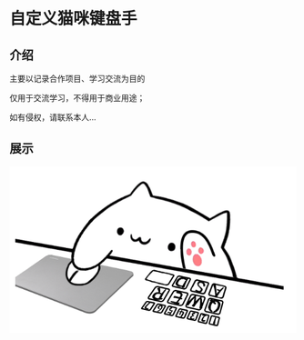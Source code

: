 # 自定义猫咪键盘手

## 介绍

主要以记录合作项目、学习交流为目的

仅用于交流学习，不得用于商业用途；

如有侵权，请联系本人...

## 展示
![猫咪键盘手](img/image.png)